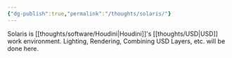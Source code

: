 ```yaml
---
{"dg-publish":true,"permalink":"/thoughts/solaris/"}
---
```


Solaris is [[thoughts/software/Houdini\|Houdini]]'s [[thoughts/USD\|USD]] work environment. Lighting, Rendering, Combining USD Layers, etc. will be done here.